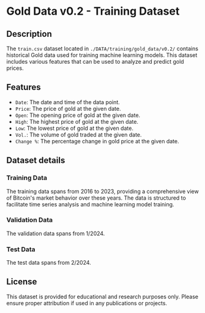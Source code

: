 # Gold Data v0.2 - Training Dataset

## Description

The `train.csv` dataset located in `./DATA/training/gold_data/v0.2/` contains historical Gold data used for training machine learning models. This dataset includes various features that can be used to analyze and predict gold prices.

## Features

- `Date`: The date and time of the data point.
- `Price`: The price of gold at the given date.
- `Open`: The opening price of gold at the given date.
- `High`: The highest price of gold at the given date.
- `Low`: The lowest price of gold at the given date.
- `Vol.`: The volume of gold traded at the given date.
- `Change %`: The percentage change in gold price at the given date.

## Dataset details

### Training Data

The training data spans from 2016 to 2023, providing a comprehensive view of Bitcoin's market behavior over these years. The data is structured to facilitate time series analysis and machine learning model training.

### Validation Data

The validation data spans from 1/2024.

### Test Data

The test data spans from 2/2024.

## License

This dataset is provided for educational and research purposes only. Please ensure proper attribution if used in any publications or projects.
